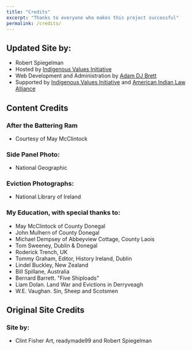 ```yaml
---
title: "Credits"
excerpt: "Thanks to everyone who makes this project successful"
permalink: /credits/
---
```

## Updated Site by:
  - Robert Spiegelman
  - Hosted by [Indigenous Values Initiative](https://indigenousvalues.org/)
  - Web Development and Administration by [Adam DJ Brett](https://wwww.adamdjbrett.com)
  - Supported by [Indigenous Values Initiative](https://indigenousvalues.org/) and [American Indian Law Alliance](https://aila.ngo)

## Content Credits

### After the Battering Ram
  - Courtesy of May McClintock

### Side Panel Photo:
  - National Geographic

### Eviction Photographs:
  - National Library of Ireland

### My Education, with special thanks to:
  - May McClintock of County Donegal
  - John Mulhern of County Donegal
  - Michael Dempsey of Abbeyview Cottage, County Laois
  - Tom Sweeney, Dublin & Donegal
  - Roderick Trench, UK
  - Tommy Graham, Editor, History Ireland, Dublin
  - Lindel Buckley, New Zealand
  - Bill Spillane, Australia
  - Bernard Barrett. "Five Shiploads"
  - Liam Dolan. Land War and Evictions in Derryveagh
  - W.E. Vaughan. Sin, Sheep and Scotsmen


## Original Site Credits
### Site by:
  - Clint Fisher Art, readymade99 and Robert Spiegelman
